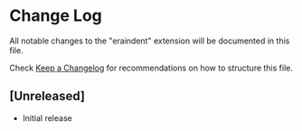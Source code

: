 # Change Log
All notable changes to the "eraindent" extension will be documented in this file.

Check [Keep a Changelog](http://keepachangelog.com/) for recommendations on how to structure this file.

## [Unreleased]
- Initial release
